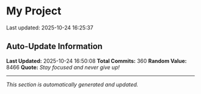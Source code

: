 # My Project


Last updated: 2025-10-24 16:25:37








































































































































































































































































































































































## Auto-Update Information

**Last Updated:** 2025-10-24 16:50:08
**Total Commits:** 360
**Random Value:** 8466
**Quote:** _Stay focused and never give up!_

---
_This section is automatically generated and updated._